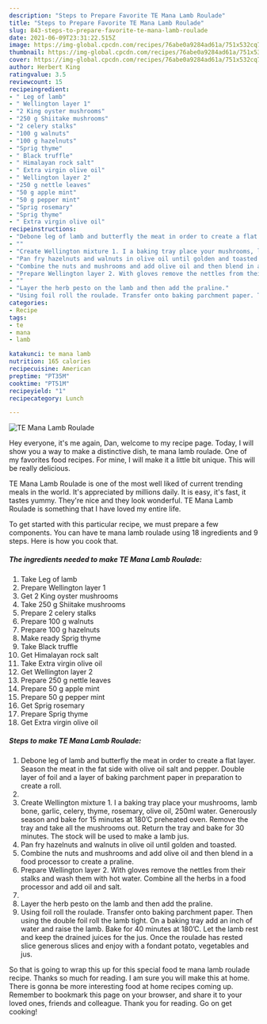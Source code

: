 ```yaml
---
description: "Steps to Prepare Favorite TE Mana Lamb Roulade"
title: "Steps to Prepare Favorite TE Mana Lamb Roulade"
slug: 843-steps-to-prepare-favorite-te-mana-lamb-roulade
date: 2021-06-09T23:31:22.515Z
image: https://img-global.cpcdn.com/recipes/76abe0a9284ad61a/751x532cq70/te-mana-lamb-roulade-recipe-main-photo.jpg
thumbnail: https://img-global.cpcdn.com/recipes/76abe0a9284ad61a/751x532cq70/te-mana-lamb-roulade-recipe-main-photo.jpg
cover: https://img-global.cpcdn.com/recipes/76abe0a9284ad61a/751x532cq70/te-mana-lamb-roulade-recipe-main-photo.jpg
author: Herbert King
ratingvalue: 3.5
reviewcount: 15
recipeingredient:
- " Leg of lamb"
- " Wellington layer 1"
- "2 King oyster mushrooms"
- "250 g Shiitake mushrooms"
- "2 celery stalks"
- "100 g walnuts"
- "100 g hazelnuts"
- "Sprig thyme"
- " Black truffle"
- " Himalayan rock salt"
- " Extra virgin olive oil"
- " Wellington layer 2"
- "250 g nettle leaves"
- "50 g apple mint"
- "50 g pepper mint"
- "Sprig rosemary"
- "Sprig thyme"
- " Extra virgin olive oil"
recipeinstructions:
- "Debone leg of lamb and butterfly the meat in order to create a flat layer. Season the meat in the fat side with olive oil salt and pepper. Double layer of foil and a layer of baking parchment paper in preparation to create a roll."
- ""
- "Create Wellington mixture 1. I a baking tray place your mushrooms, lamb bone, garlic, celery, thyme, rosemary, olive oil, 250ml water. Generously season and bake for 15 minutes at 180’C preheated oven. Remove the tray and take all the mushrooms out. Return the tray and bake for 30 minutes. The stock will be used to make a lamb jus."
- "Pan fry hazelnuts and walnuts in olive oil until golden and toasted."
- "Combine the nuts and mushrooms and add olive oil and then blend in a food processor to create a praline."
- "Prepare Wellington layer 2. With gloves remove the nettles from their stalks and wash them with hot water. Combine all the herbs in a food processor and add oil and salt."
- ""
- "Layer the herb pesto on the lamb and then add the praline."
- "Using foil roll the roulade. Transfer onto baking parchment paper. Then using the double foil roll the lamb tight. On a baking tray add an inch of water and raise the lamb. Bake for 40 minutes at 180’C. Let the lamb rest and keep the drained juices for the jus. Once the roulade has rested slice generous slices and enjoy with a fondant potato, vegetables and jus."
categories:
- Recipe
tags:
- te
- mana
- lamb

katakunci: te mana lamb 
nutrition: 165 calories
recipecuisine: American
preptime: "PT35M"
cooktime: "PT51M"
recipeyield: "1"
recipecategory: Lunch

---
```



![TE Mana Lamb Roulade](https://img-global.cpcdn.com/recipes/76abe0a9284ad61a/751x532cq70/te-mana-lamb-roulade-recipe-main-photo.jpg)

Hey everyone, it's me again, Dan, welcome to my recipe page. Today, I will show you a way to make a distinctive dish, te mana lamb roulade. One of my favorites food recipes. For mine, I will make it a little bit unique. This will be really delicious.



TE Mana Lamb Roulade is one of the most well liked of current trending meals in the world. It's appreciated by millions daily. It is easy, it's fast, it tastes yummy. They're nice and they look wonderful. TE Mana Lamb Roulade is something that I have loved my entire life.


To get started with this particular recipe, we must prepare a few components. You can have te mana lamb roulade using 18 ingredients and 9 steps. Here is how you cook that.

<!--inarticleads1-->

##### The ingredients needed to make TE Mana Lamb Roulade:

1. Take  Leg of lamb
1. Prepare  Wellington layer 1
1. Get 2 King oyster mushrooms
1. Take 250 g Shiitake mushrooms
1. Prepare 2 celery stalks
1. Prepare 100 g walnuts
1. Prepare 100 g hazelnuts
1. Make ready Sprig thyme
1. Take  Black truffle
1. Get  Himalayan rock salt
1. Take  Extra virgin olive oil
1. Get  Wellington layer 2
1. Prepare 250 g nettle leaves
1. Prepare 50 g apple mint
1. Prepare 50 g pepper mint
1. Get Sprig rosemary
1. Prepare Sprig thyme
1. Get  Extra virgin olive oil




<!--inarticleads2-->

##### Steps to make TE Mana Lamb Roulade:

1. Debone leg of lamb and butterfly the meat in order to create a flat layer. Season the meat in the fat side with olive oil salt and pepper. Double layer of foil and a layer of baking parchment paper in preparation to create a roll.
1. 
1. Create Wellington mixture 1. I a baking tray place your mushrooms, lamb bone, garlic, celery, thyme, rosemary, olive oil, 250ml water. Generously season and bake for 15 minutes at 180’C preheated oven. Remove the tray and take all the mushrooms out. Return the tray and bake for 30 minutes. The stock will be used to make a lamb jus.
1. Pan fry hazelnuts and walnuts in olive oil until golden and toasted.
1. Combine the nuts and mushrooms and add olive oil and then blend in a food processor to create a praline.
1. Prepare Wellington layer 2. With gloves remove the nettles from their stalks and wash them with hot water. Combine all the herbs in a food processor and add oil and salt.
1. 
1. Layer the herb pesto on the lamb and then add the praline.
1. Using foil roll the roulade. Transfer onto baking parchment paper. Then using the double foil roll the lamb tight. On a baking tray add an inch of water and raise the lamb. Bake for 40 minutes at 180’C. Let the lamb rest and keep the drained juices for the jus. Once the roulade has rested slice generous slices and enjoy with a fondant potato, vegetables and jus.




So that is going to wrap this up for this special food te mana lamb roulade recipe. Thanks so much for reading. I am sure you will make this at home. There is gonna be more interesting food at home recipes coming up. Remember to bookmark this page on your browser, and share it to your loved ones, friends and colleague. Thank you for reading. Go on get cooking!
